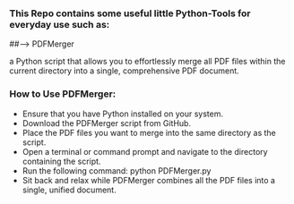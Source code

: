 ### This Repo contains some useful little Python-Tools for everyday use such as:

##--> PDFMerger 

a Python script that allows you to effortlessly merge all PDF files within the current directory into a single, comprehensive PDF document.

### How to Use PDFMerger:

- Ensure that you have Python installed on your system.
- Download the PDFMerger script from GitHub.
- Place the PDF files you want to merge into the same directory as the script.
- Open a terminal or command prompt and navigate to the directory containing the script.
- Run the following command: python PDFMerger.py
- Sit back and relax while PDFMerger combines all the PDF files into a single, unified document.
